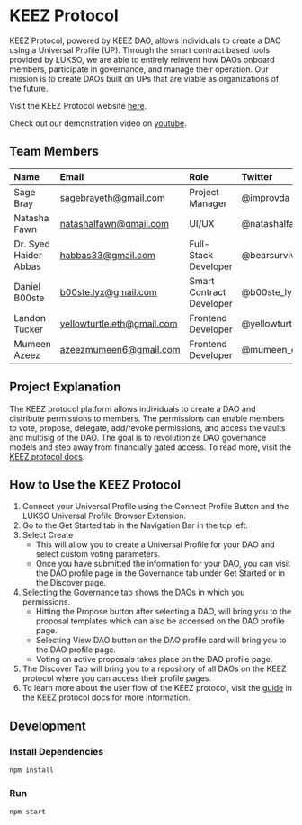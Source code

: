 # KEEZ Protocol

KEEZ Protocol, powered by KEEZ DAO, allows individuals to create a DAO using a Universal Profile (UP). Through the smart contract based tools provided by LUKSO, we are able to entirely reinvent how DAOs onboard members, participate in governance, and manage their operation. Our mission is to create DAOs built on UPs that are viable as organizations of the future.

Visit the KEEZ Protocol website [here](https://www.keezprotocol.io/).

Check out our demonstration video on [youtube](https://youtu.be/3TUR9c74P4E).

## Team Members 

| Name           | Email   | Role    | Twitter
| :------------- | :------ | :------ | :------
| Sage Bray      | sagebrayeth@gmail.com | Project Manager | @improvda
| Natasha Fawn   | natashalfawn@gmail.com | UI/UX | @natashalfawn
| Dr. Syed Haider Abbas | habbas33@gmail.com | Full-Stack Developer | @bearsurvivor
| Daniel B00ste  | b00ste.lyx@gmail.com | Smart Contract Developer | @b00ste_lyx
| Landon Tucker   | yellowturtle.eth@gmail.com | Frontend Developer | @yellowturtle47
| Mumeen Azeez   | azeezmumeen6@gmail.com | Frontend Developer | @mumeen_official

## Project Explanation

The KEEZ protocol platform allows individuals to create a DAO and distribute permissions to members. The permissions can enable members to vote, propose, delegate, add/revoke permissions, and access the vaults and multisig of the DAO. The goal is to revolutionize DAO governance models and step away from financially gated access. To read more, visit the [KEEZ protocol docs](https://docs.keezprotocol.io/).

## How to Use the KEEZ Protocol

1. Connect your Universal Profile using the Connect Profile Button and the LUKSO Universal Profile Browser Extension.
2. Go to the Get Started tab in the Navigation Bar in the top left.
3. Select Create 
   - This will allow you to create a Universal Profile for your DAO and select custom voting parameters.
   - Once you have submitted the information for your DAO, you can visit the DAO profile page in the Governance tab under Get Started or in the Discover page.
4. Selecting the Governance tab shows the DAOs in which you permissions.
    - Hitting the Propose button after selecting a DAO, will bring you to the proposal templates which can also be accessed on the DAO profile page.
    - Selecting View DAO button on the DAO profile card will bring you to the DAO profile page.
    - Voting on active proposals takes place on the DAO profile page.
 5. The Discover Tab will bring you to a repository of all DAOs on the KEEZ protocol where you can access their profile pages. 
 6. To learn more about the user flow of the KEEZ protocol, visit the [guide](https://docs.keezprotocol.io/Guide/step-01) in the KEEZ protocol docs for more information.

                
         


## Development

### Install Dependencies

```bash
npm install
```

### Run

```bash
npm start
```
